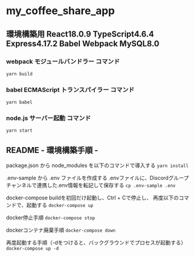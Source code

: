 # my_coffee_share_app
## 環境構築用 React18.0.9 TypeScript4.6.4 Express4.17.2 Babel Webpack MySQL8.0

### webpack モジュールバンドラー コマンド
``` yarn build ```

### babel ECMAScript トランスパイラー コマンド
``` yarn babel ```

### node.js サーバー起動 コマンド
``` yarn start ```

## README - 環境構築手順 -
package.json から node_modules を以下のコマンドで導入する
``` yarn install ```

.env-sample から .env ファイルを作成する
.envファイルに、Discordグループチャンネルで連携した.env情報を転記して保存する
``` cp .env-sample .env ```

docker-compose buildを初回だけ起動し、Ctrl + Cで停止し、
再度以下のコマンドで、起動する
``` docker-compose up ```

docker停止手順
``` docker-compose stop ```

dockerコンテナ廃棄手順
``` docker-compose down ```

再度起動する手順（-dをつけると、バックグラウンドでプロセスが起動する）
``` docker-compose up -d ```
